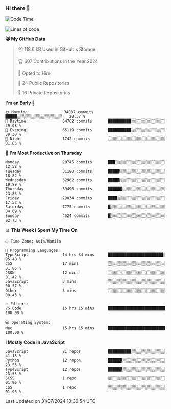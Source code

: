 ### Hi there 👋

<!--START_SECTION:waka-->
![Code Time](http://img.shields.io/badge/Code%20Time-907%20hrs%2024%20mins-blue)

![Lines of code](https://img.shields.io/badge/From%20Hello%20World%20I%27ve%20Written-65.5%20million%20lines%20of%20code-blue)

**🐱 My GitHub Data** 

> 📦 118.6 kB Used in GitHub's Storage 
 > 
> 🏆 607 Contributions in the Year 2024
 > 
> 💼 Opted to Hire
 > 
> 📜 24 Public Repositories 
 > 
> 🔑 16 Private Repositories 
 > 
**I'm an Early 🐤** 

```text
🌞 Morning                34087 commits       █████░░░░░░░░░░░░░░░░░░░░   20.57 % 
🌆 Daytime                64762 commits       ██████████░░░░░░░░░░░░░░░   39.08 % 
🌃 Evening                65119 commits       ██████████░░░░░░░░░░░░░░░   39.30 % 
🌙 Night                  1742 commits        ░░░░░░░░░░░░░░░░░░░░░░░░░   01.05 % 
```
📅 **I'm Most Productive on Thursday** 

```text
Monday                   20745 commits       ███░░░░░░░░░░░░░░░░░░░░░░   12.52 % 
Tuesday                  31180 commits       █████░░░░░░░░░░░░░░░░░░░░   18.82 % 
Wednesday                32962 commits       █████░░░░░░░░░░░░░░░░░░░░   19.89 % 
Thursday                 39490 commits       ██████░░░░░░░░░░░░░░░░░░░   23.83 % 
Friday                   29034 commits       ████░░░░░░░░░░░░░░░░░░░░░   17.52 % 
Saturday                 7775 commits        █░░░░░░░░░░░░░░░░░░░░░░░░   04.69 % 
Sunday                   4524 commits        █░░░░░░░░░░░░░░░░░░░░░░░░   02.73 % 
```


📊 **This Week I Spent My Time On** 

```text
🕑︎ Time Zone: Asia/Manila

💬 Programming Languages: 
TypeScript               14 hrs 34 mins      ████████████████████████░   95.48 % 
CSS                      17 mins             ░░░░░░░░░░░░░░░░░░░░░░░░░   01.86 % 
JSON                     12 mins             ░░░░░░░░░░░░░░░░░░░░░░░░░   01.42 % 
JavaScript               5 mins              ░░░░░░░░░░░░░░░░░░░░░░░░░   00.57 % 
Other                    3 mins              ░░░░░░░░░░░░░░░░░░░░░░░░░   00.43 % 

🔥 Editors: 
VS Code                  15 hrs 15 mins      █████████████████████████   100.00 % 

💻 Operating System: 
Mac                      15 hrs 15 mins      █████████████████████████   100.00 % 
```

**I Mostly Code in JavaScript** 

```text
JavaScript               21 repos            ██████████░░░░░░░░░░░░░░░   41.18 % 
Python                   12 repos            ██████░░░░░░░░░░░░░░░░░░░   23.53 % 
TypeScript               12 repos            ██████░░░░░░░░░░░░░░░░░░░   23.53 % 
SCSS                     1 repo              ░░░░░░░░░░░░░░░░░░░░░░░░░   01.96 % 
CSS                      1 repo              ░░░░░░░░░░░░░░░░░░░░░░░░░   01.96 % 
```




 Last Updated on 31/07/2024 10:30:54 UTC
<!--END_SECTION:waka-->
